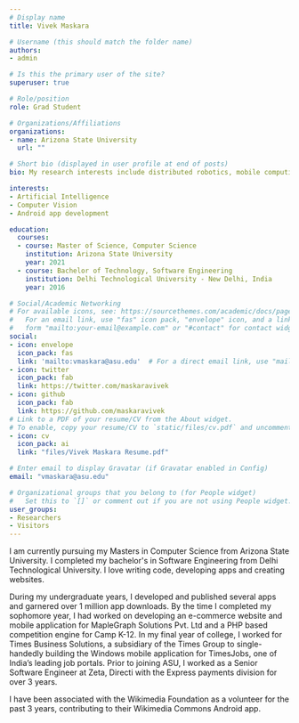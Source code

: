 ```yaml
---
# Display name
title: Vivek Maskara

# Username (this should match the folder name)
authors:
- admin

# Is this the primary user of the site?
superuser: true

# Role/position
role: Grad Student

# Organizations/Affiliations
organizations:
- name: Arizona State University
  url: ""

# Short bio (displayed in user profile at end of posts)
bio: My research interests include distributed robotics, mobile computing and programmable matter.

interests:
- Artificial Intelligence
- Computer Vision
- Android app development

education:
  courses:
  - course: Master of Science, Computer Science
    institution: Arizona State University
    year: 2021
  - course: Bachelor of Technology, Software Engineering
    institution: Delhi Technological University - New Delhi, India
    year: 2016

# Social/Academic Networking
# For available icons, see: https://sourcethemes.com/academic/docs/page-builder/#icons
#   For an email link, use "fas" icon pack, "envelope" icon, and a link in the
#   form "mailto:your-email@example.com" or "#contact" for contact widget.
social:
- icon: envelope
  icon_pack: fas
  link: 'mailto:vmaskara@asu.edu'  # For a direct email link, use "mailto:test@example.org".
- icon: twitter
  icon_pack: fab
  link: https://twitter.com/maskaravivek
- icon: github
  icon_pack: fab
  link: https://github.com/maskaravivek
# Link to a PDF of your resume/CV from the About widget.
# To enable, copy your resume/CV to `static/files/cv.pdf` and uncomment the lines below.
- icon: cv
  icon_pack: ai
  link: "files/Vivek Maskara Resume.pdf"

# Enter email to display Gravatar (if Gravatar enabled in Config)
email: "vmaskara@asu.edu"

# Organizational groups that you belong to (for People widget)
#   Set this to `[]` or comment out if you are not using People widget.
user_groups:
- Researchers
- Visitors
---
```


I am currently pursuing my Masters in Computer Science from Arizona State University. I completed my bachelor's in Software Engineering from Delhi Technological University. I love writing code, developing apps and creating websites.

During my undergraduate years, I developed and published several apps and garnered over 1 million app downloads. By the time I completed my sophomore year, I had worked on developing an e-commerce website and mobile application for MapleGraph Solutions Pvt. Ltd and a PHP based competition engine for Camp K-12. In my final year of college, I worked for Times Business Solutions, a subsidiary of the Times Group to single-handedly building the Windows mobile application for TimesJobs, one of India’s leading job portals. Prior to joining ASU, I worked as a Senior Software Engineer at Zeta, Directi with the Express payments division for over 3 years.

I have been associated with the Wikimedia Foundation as a volunteer for the past 3 years, contributing to their Wikimedia Commons Android app. 
